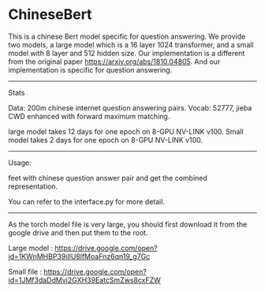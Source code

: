 # ChineseBert
This is a chinese Bert model specific for question answering. We provide two models, a large model which is a 16 layer 1024 transformer, and a small model with 8 layer and 512 hidden size. Our implementation is a different from the original paper https://arxiv.org/abs/1810.04805. And our implementation is specific for question answering.

-------------------------------------

Stats

Data: 200m chinese internet question answering pairs.
Vocab: 52777, jieba CWD enhanced with forward maximum matching.

large model takes 12 days for one epoch on 8-GPU NV-LINK v100.
Small model takes 2 days for one epoch on 8-GPU NV-LINK v100.

------------------------------------------
Usage:

feet with chinese question answer pair and get the combined representation.

You can refer to the interface.py for more detail.

------------------------------------

As the torch model file is very large, you should first download it from the google drive and then put them to the root.

Large model : https://drive.google.com/open?id=1KWnMHBP39iIlU8lfMoaFnz6qn19_g7Gc

Small file : https://drive.google.com/open?id=1JMf3daDdMvi2GXH39EatcSmZws8cxFZW


